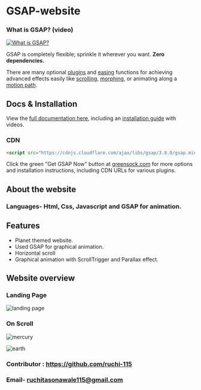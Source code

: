 # GSAP-website

### What is GSAP? (video)

[![What is GSAP?](http://greensock.com/_img/github/thumb-what-is-gsap-small.jpg)](http://www.youtube.com/watch?v=RYuau0NeR1U)


GSAP is completely flexible; sprinkle it wherever you want. **Zero dependencies.**

There are many optional <a href="https://greensock.com/gsap-plugins/">plugins</a> and <a href="https://greensock.com/ease-visualizer/">easing</a> functions for achieving advanced effects easily like <a href="https://greensock.com/docs/v3/Plugins/ScrollTrigger">scrolling</a>, <a href="https://greensock.com/morphsvg">morphing</a>, or animating along a <a href="https://greensock.com/docs/v3/Plugins/MotionPathPlugin">motion path</a>. 

## Docs &amp; Installation
View the <a href="https://greensock.com/docs">full documentation here</a>, including an <a href="https://greensock.com/install">installation guide</a> with videos.

### CDN
```html
<script src="https://cdnjs.cloudflare.com/ajax/libs/gsap/3.8.0/gsap.min.js"></script>
```
Click the green "Get GSAP Now" button at <a href="https://greensock.com/?download=GSAP-JS">greensock.com</a> for more options and installation instructions, including CDN URLs for various plugins. 
## About the website 
### Languages- Html, Css, Javascript and GSAP for animation.
## Features
- Planet themed website.
- Used GSAP for graphical animation.
- Horizontal scroll
- Graphical animation with ScrollTrigger and Parallax effect.
## Website overview
### Landing Page
![landing page](https://user-images.githubusercontent.com/71343258/137476794-08046b51-f892-47d7-8d10-3ab7cf165c9a.PNG)
### On Scroll
![mercury](https://user-images.githubusercontent.com/71343258/137476914-89bc6070-e9a8-4201-850e-6b5c7f297765.PNG)

![earth](https://user-images.githubusercontent.com/71343258/137479363-f674b591-a070-43c5-ac07-3408609abfe2.PNG)


### Contributor : https://github.com/ruchi-115
### Email- ruchitasonawale115@gmail.com

